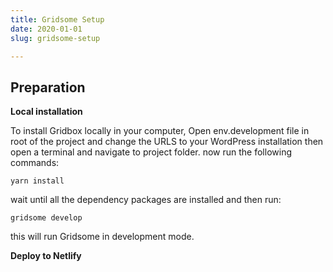 ```yaml
---
title: Gridsome Setup
date: 2020-01-01
slug: gridsome-setup

---
```

## Preparation 

**Local installation**

To install Gridbox locally in your computer, Open env.development file in root of the project and change the URLS to your WordPress installation then open a terminal and navigate to project folder. now run the following commands:

    yarn install

wait until all the dependency packages are installed and then run:

    gridsome develop

this will run Gridsome in development mode.  
  
**Deploy to Netlify**